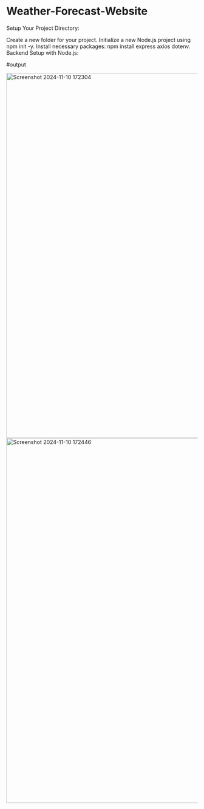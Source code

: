 # Weather-Forecast-Website

Setup Your Project Directory:

Create a new folder for your project. Initialize a new Node.js project using npm init -y. Install necessary packages: npm install express axios dotenv. Backend Setup with Node.js:

#output

<img width="960" alt="Screenshot 2024-11-10 172304" src="https://github.com/user-attachments/assets/2b4bd67f-e3a0-4a7e-ac6c-a3a4042b9b5a">
<img width="960" alt="Screenshot 2024-11-10 172446" src="https://github.com/user-attachments/assets/79816257-e472-44cc-8927-c7b366209eb9">
